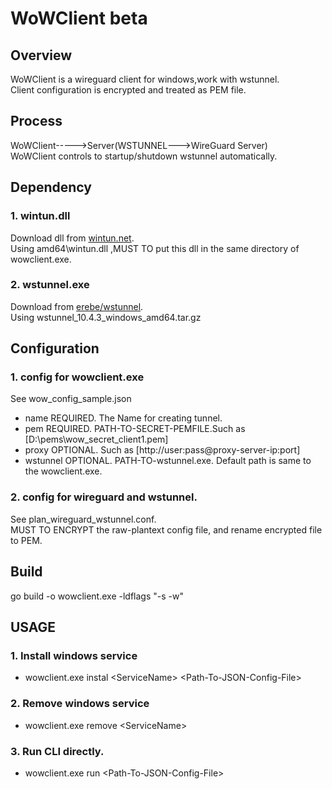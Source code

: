 # WoWClient beta

## Overview
WoWClient is a wireguard client for windows,work with wstunnel.  
Client configuration is encrypted and treated as PEM file.  

## Process
WoWClient----->Server(WSTUNNEL--->WireGuard Server)  
WoWClient controls to startup/shutdown wstunnel automatically.  

## Dependency

### 1. wintun.dll
Download dll from [wintun.net](https://www.wintun.net/builds/wintun-0.14.1.zip).  
Using amd64\wintun.dll ,MUST TO put this dll in the same directory of wowclient.exe.  

### 2. wstunnel.exe
Download from [erebe/wstunnel](https://github.com/erebe/wstunnel/releases).  
Using wstunnel_10.4.3_windows_amd64.tar.gz  


## Configuration
### 1. config for wowclient.exe
See wow_config_sample.json  
  - name      REQUIRED. The Name for creating tunnel.
  - pem       REQUIRED. PATH-TO-SECRET-PEMFILE.Such as [D:\\pems\\wow_secret_client1.pem]
  - proxy     OPTIONAL. Such as [http://user:pass@proxy-server-ip:port]
  - wstunnel  OPTIONAL. PATH-TO-wstunnel.exe. Default path is same to the wowclient.exe.

### 2. config for wireguard and wstunnel.
See plan_wireguard_wstunnel.conf.  
MUST TO ENCRYPT the raw-plantext config file, and rename encrypted file to PEM.  


## Build
go build -o wowclient.exe -ldflags "-s -w"


## USAGE
### 1. Install windows service
 - wowclient.exe instal \<ServiceName\> \<Path-To-JSON-Config-File\>
### 2. Remove windows service
 - wowclient.exe remove \<ServiceName\>
### 3. Run CLI directly.
 - wowclient.exe run \<Path-To-JSON-Config-File\>
